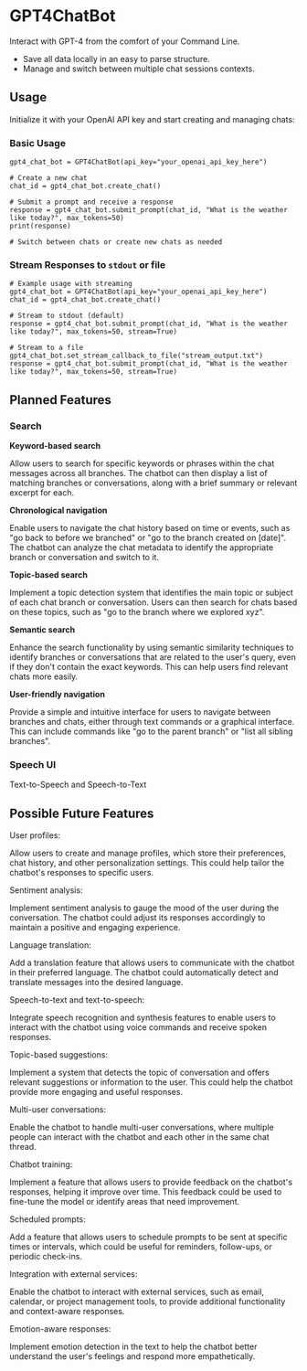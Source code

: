 # GPT4ChatBot

Interact with GPT-4 from the comfort of your Command Line.

- Save all data locally in an easy to parse structure.
- Manage and switch between multiple chat sessions contexts. 

## Usage
Initialize it with your OpenAI API key and start creating and managing chats:


### Basic Usage
```
gpt4_chat_bot = GPT4ChatBot(api_key="your_openai_api_key_here")

# Create a new chat
chat_id = gpt4_chat_bot.create_chat()

# Submit a prompt and receive a response
response = gpt4_chat_bot.submit_prompt(chat_id, "What is the weather like today?", max_tokens=50)
print(response)

# Switch between chats or create new chats as needed
```

### Stream Responses to `stdout` or file
```
# Example usage with streaming
gpt4_chat_bot = GPT4ChatBot(api_key="your_openai_api_key_here")
chat_id = gpt4_chat_bot.create_chat()

# Stream to stdout (default)
response = gpt4_chat_bot.submit_prompt(chat_id, "What is the weather like today?", max_tokens=50, stream=True)

# Stream to a file
gpt4_chat_bot.set_stream_callback_to_file("stream_output.txt")
response = gpt4_chat_bot.submit_prompt(chat_id, "What is the weather like today?", max_tokens=50, stream=True)
```

## Planned Features

### Search

**Keyword-based search**

Allow users to search for specific keywords or phrases within the chat messages across all branches. The chatbot can then display a list of matching branches or conversations, along with a brief summary or relevant excerpt for each.

**Chronological navigation** 

Enable users to navigate the chat history based on time or events, such as "go back to before we branched" or "go to the branch created on [date]". The chatbot can analyze the chat metadata to identify the appropriate branch or conversation and switch to it.

**Topic-based search**

Implement a topic detection system that identifies the main topic or subject of each chat branch or conversation. Users can then search for chats based on these topics, such as "go to the branch where we explored xyz".

**Semantic search**

Enhance the search functionality by using semantic similarity techniques to identify branches or conversations that are related to the user's query, even if they don't contain the exact keywords. This can help users find relevant chats more easily.

**User-friendly navigation**

Provide a simple and intuitive interface for users to navigate between branches and chats, either through text commands or a graphical interface. This can include commands like "go to the parent branch" or "list all sibling branches".

### Speech UI

Text-to-Speech and Speech-to-Text

## Possible Future Features
User profiles: 

Allow users to create and manage profiles, which store their preferences, chat history, and other personalization settings. This could help tailor the chatbot's responses to specific users.

Sentiment analysis: 

Implement sentiment analysis to gauge the mood of the user during the conversation. The chatbot could adjust its responses accordingly to maintain a positive and engaging experience.

Language translation: 

Add a translation feature that allows users to communicate with the chatbot in their preferred language. The chatbot could automatically detect and translate messages into the desired language.

Speech-to-text and text-to-speech: 

Integrate speech recognition and synthesis features to enable users to interact with the chatbot using voice commands and receive spoken responses.

Topic-based suggestions: 

Implement a system that detects the topic of conversation and offers relevant suggestions or information to the user. This could help the chatbot provide more engaging and useful responses.

Multi-user conversations: 

Enable the chatbot to handle multi-user conversations, where multiple people can interact with the chatbot and each other in the same chat thread.

Chatbot training: 

Implement a feature that allows users to provide feedback on the chatbot's responses, helping it improve over time. This feedback could be used to fine-tune the model or identify areas that need improvement.

Scheduled prompts: 

Add a feature that allows users to schedule prompts to be sent at specific times or intervals, which could be useful for reminders, follow-ups, or periodic check-ins.

Integration with external services: 

Enable the chatbot to interact with external services, such as email, calendar, or project management tools, to provide additional functionality and context-aware responses.

Emotion-aware responses: 

Implement emotion detection in the text to help the chatbot better understand the user's feelings and respond more empathetically.
